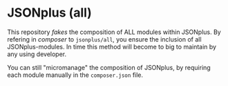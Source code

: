 # JSONplus (all)

This repository *fakes* the composition of ALL modules within JSONplus. By refering in *composer* to `jsonplus/all`, you ensure the inclusion of all JSONplus-modules. In time this method will become to big to maintain by any using developer.

You can still "micromanage" the composition of JSONplus, by requiring each module manually in the `composer.json` file.

